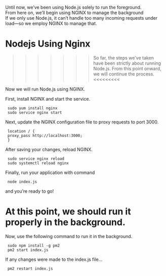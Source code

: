 Until now, we’ve been using Node.js solely to run the foreground. <br>
From here on, we’ll begin using NGINX to manage the background<br>
If we only use Node.js, it can’t handle too many incoming requests under load—so we employ NGINX to manage that.<br>

# Nodejs Using Nginx

>>>>>>>So far, the steps we've taken have been strictly about running Node.js. From this point onward, we will continue the process.<<<<<<<<<<br>


Now we will run Node.js using NGINX. <br>

First, install NGINX and start the service.<br> 

     sudo yum install nginx
     sudo service nginx start 
     

Next, update the NGINX configuration file to proxy requests to port 3000.<br> 

     location / {
     proxy_pass http://localhost:3000;
     }

 After saving your changes, reload NGINX. <br> 

     sudo service nginx reload
     sudo systemctl reload nginx

Finally, run your application with command<br> 

     node index.js
and you’re ready to go!<br> 

# At this point, we should run it properly in the background.

Now, use the following command to run it in the background.

     sudo npm install -g pm2
     pm2 start index.js
If any changes were made to the index.js file…

     pm2 restart index.js
